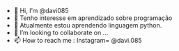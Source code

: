 - 👋 Hi, I’m @davi085
- 👀 Tenho interesse em aprendizado sobre programação 
- 🌱 Atualmente estou aprendendo linguagem python.
- 💞️ I’m looking to collaborate on ...
- 📫 How to reach me : Instagram= @davi.085

<!---
davi085/davi085 is a ✨ special ✨ repository because its `README.md` (this file) appears on your GitHub profile.
You can click the Preview link to take a look at your changes.
--->
